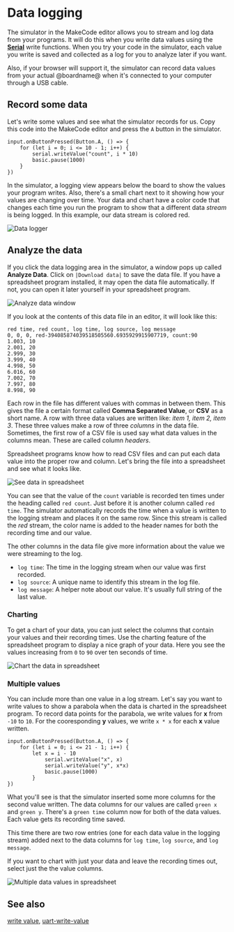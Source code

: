 # Data logging

The simulator in the MakeCode editor allows you to stream and log data from your programs. It will do this when you write data values using the **[Serial](/reference/serial)** write functions. When you try your code in the simulator, each value you write is saved and collected as a log for you to analyze later if you want.

Also, if your browser will support it, the simulator can record data values from your actual @boardname@ when it's connected to your computer through a USB cable.

## Record some data

Let's write some values and see what the simulator records for us. Copy this code into the MakeCode editor and press the `A` button in the simulator.

```blocks
input.onButtonPressed(Button.A, () => {
    for (let i = 0; i <= 10 - 1; i++) {
        serial.writeValue("count", i * 10)
        basic.pause(1000)
    }
})
```

In the simulator, a logging view appears below the board to show the values your program writes. Also, there's a small chart next to it showing how your values are changing over time. Your data and chart have a color code that changes each time you run the program to show that a different data _stream_ is being logged. In this example, our data stream is colored red.

![Data logger](/static/mb/device/data-log.png)

## Analyze the data

If you click the data logging area in the simulator, a window pops up called **Analyze Data**. Click on ``|Download data|`` to save the data file. If you have a spreadsheet program installed, it may open the data file automatically. If not, you can open it later yourself in your spreadsheet program.

![Analyze data window](/static/mb/device/analyze-data.png)

If you look at the contents of this data file in an editor, it will look like this:

```csv
red time, red count, log time, log source, log message
0, 0, 0, red-394085874039518505560.6935929915907719, count:90
1.003, 10
2.001, 20
2.999, 30
3.999, 40
4.998, 50
6.016, 60
7.002, 70
7.997, 80
8.998, 90
```

Each row in the file has different values with commas in between them. This gives the file a certain format called **Comma Separated Value**, or **CSV** as a short name. A row with three data values are written like: _item 1, item 2, item 3_. These three values make a row of three _columns_ in the data file. Sometimes, the first row of a CSV file is used say what data values in the columns mean. These are called column _headers_.

Spreadsheet programs know how to read CSV files and can put each data value into the proper row and column. Let's bring the file into a spreadsheet and see what it looks like.

![See data in spreadsheet](/static/mb/device/spreadsheet-data.png)

You can see that the value of the `count` variable is recorded ten times under the heading called `red count`. Just before it is another column called `red time`. The simulator automatically records the time when a value is written to the logging stream and places it on the same row. Since this stream is called the _red_ stream, the color name is added to the header names for both the recording time and our value.

The other columns in the data file give more information about the value we were streaming to the log.

* `log time`: The time in the logging stream when our value was first recorded.
* `log source`: A unique name to identify this stream in the log file.
* `log message`: A helper note about our value. It's usually full string of the last value.

### Charting

To get a chart of your data, you can just select the columns that contain your values and their recording times. Use the charting feature of the spreadsheet program to display a nice graph of your data. Here you see the values increasing from `0` to `90` over ten seconds of time.

![Chart the data in spreadsheet](/static/mb/device/spreadsheet-chart.png)

### Multiple values

You can include more than one value in a log stream. Let's say you want to write values to show a parabola when the data is charted in the spreadsheet program. To record data points for the parabola, we write values for **x** from `-10` to `10`. For the cooresponding **y** values, we write `x * x` for each **x** value written.

```blocks
input.onButtonPressed(Button.A, () => {
    for (let i = 0; i <= 21 - 1; i++) {
        let x = i - 10
            serial.writeValue("x", x)
            serial.writeValue("y", x*x)
            basic.pause(1000)
        }
})
```

What you'll see is that the simulator inserted some more columns for the second value written. The data columns for our values are called `green x` and `green y`. There's a `green time` column now for both of the data values. Each value gets its recording time saved.

This time there are two row entries (one for each data value in the logging stream) added next to the data columns for `log time`, `log source`, and `log message`.

If you want to chart with just your data and leave the recording times out, select just the the value columns.

![Multiple data values in spreadsheet](/static/mb/device/spreadsheet-multi.png)

## See also

[write value](/reference/serial/write-value), [uart-write-value](/reference/bluetooth/uart-write-value)